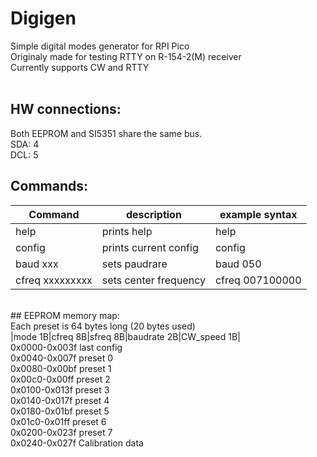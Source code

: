 # Digigen<br/>
Simple digital modes generator for RPI Pico<br/>
Originaly made for testing RTTY on R-154-2(M) receiver<br/>
Currently supports CW and RTTY<br/>
<br/>
## HW connections:<br/>
Both EEPROM and SI5351 share the same bus.<br/>
SDA: 4<br/>
DCL: 5<br/>
## Commands:

| Command | description | example syntax |
| ---- | ---- | ---- |
| help | prints help | help |
| config | prints current config | config |
| baud xxx | sets paudrare | baud 050 |
| cfreq xxxxxxxxx | sets center frequency | cfreq 007100000|

<br/>
## EEPROM memory map:<br/>
Each preset is 64 bytes long (20 bytes used)<br/>
|mode 1B|cfreq 8B|sfreq 8B|baudrate 2B|CW_speed 1B|<br/>
0x0000-0x003f last config<br/>
0x0040-0x007f preset 0<br/>
0x0080-0x00bf preset 1<br/>
0x00c0-0x00ff preset 2<br/>
0x0100-0x013f preset 3<br/>
0x0140-0x017f preset 4<br/>
0x0180-0x01bf preset 5<br/>
0x01c0-0x01ff preset 6<br/>
0x0200-0x023f preset 7<br/>
0x0240-0x027f Calibration data<br/>